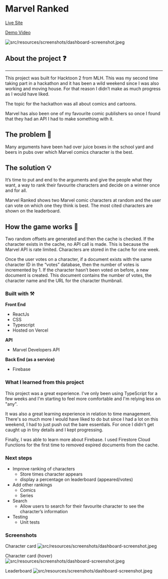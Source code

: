 # Marvel Ranked

[Live Site](https://marvel-ranked.vercel.app/)

[Demo Video](https://youtu.be/cQHCrjL2L8M)

![src/resources/screenshots/dashboard-screenshot.jpeg](src/resources/images/voting.png)

## About the project ❓

---

This project was built for Hacktoon 2 from MLH. This was my second time taking part in a hackathon and it has been a wild weekend since I was also working and moving house. For that reason I didn’t make as much progress as I would have liked.

The topic for the hackathon was all about comics and cartoons.

Marvel has also been one of my favourite comic publishers so once I found that they had an API I had to make something with it.

## The problem 🤔

Many arguments have been had over juice boxes in the school yard and beers in pubs over which Marvel comics character is the best.

## The solution 💡

It’s time to put and end to the arguments and give the people what they want, a way to rank their favourite characters and decide on a winner once and for all.

Marvel Ranked shows two Marvel comic characters at random and the user can vote on which one they think is best. The most cited characters are shown on the leaderboard.

## How the game works 🎯

Two random offsets are generated and then the cache is checked. If the character exists in the cache, no API call is made. This is because the Marvel API is rate limited. Characters are stored in the cache for one week.

Once the user votes on a character, if a document exists with the same character ID in the “votes” database, then the number of votes is incremented by 1. If the character hasn’t been voted on before, a new document is created. This document contains the number of votes, the character name and the URL for the character thumbnail.

### Built with ⚒️

**Front End**

-   ReactJs
-   CSS
-   Typescript
-   Hosted on Vercel

**API**

-   Marvel Developers API

**Back End (as a service)**

-   Firebase

### What I learned from this project

This project was a great experience. I've only been using TypeScript for a few weeks and I'm starting to feel more comfortable and I'm relying less on "any".

It was also a great learning experience in relation to time management. There's so much more I would have liked to do but since I had a lot on this weekend, I had to just push out the bare essentials. For once I didn't get caught up in tiny details and I kept progressing.

Finally, I was able to learn more about Firebase. I used Firestore Cloud Functions for the first time to removed expired documents from the cache.

### Next steps

-   Improve ranking of characters
    -   Store times character appears
    -   display a percentage on leaderboard (appeared/votes)
-   Add other rankings
    -   Comics
    -   Series
-   Search
    -   Allow users to search for their favourite character to see the character’s information
-   Testing
    -   Unit tests

### Screenshots

Character card
![src/resources/screenshots/dashboard-screenshot.jpeg](src/resources/images/character%20card.png)

Character card (hover)
![src/resources/screenshots/dashboard-screenshot.jpeg](src/resources/images/character%20card%20hover.png)

Leaderboard
![src/resources/screenshots/dashboard-screenshot.jpeg](src/resources/images/leaderboard.png)
